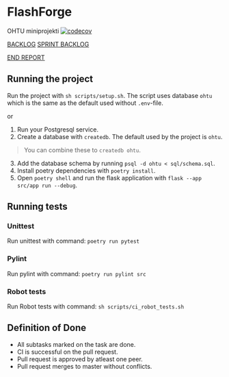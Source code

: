 # FlashForge
OHTU miniprojekti
[![codecov](https://codecov.io/gh/santeri0200/FlashForge/graph/badge.svg?token=D9VO9WIV8L)](https://codecov.io/gh/santeri0200/FlashForge)

[BACKLOG](https://github.com/users/santeri0200/projects/4)
[SPRINT BACKLOG](https://github.com/users/santeri0200/projects/3)

[END REPORT](REPORT.pdf)

## Running the project
Run the project with `sh scripts/setup.sh`.
The script uses database `ohtu` which is the same as the default used without `.env`-file.

or

1. Run your Postgresql service.
2. Create a database with `createdb`. The default used by the project is `ohtu`.
> You can combine these to `createdb ohtu`.
3. Add the database schema by running `psql -d ohtu < sql/schema.sql`.
4. Install poetry dependencies with `poetry install`.
5. Open `poetry shell` and run the flask application with `flask --app src/app run --debug`.

## Running tests

### Unittest

Run unittest with command: `poetry run pytest`

### Pylint

Run pylint with command: `poetry run pylint src`

### Robot tests

Run Robot tests with command: `sh scripts/ci_robot_tests.sh`

## Definition of Done
- All subtasks marked on the task are done.
- CI is successful on the pull request.
- Pull request is approved by atleast one peer.
- Pull request merges to master without conflicts.

